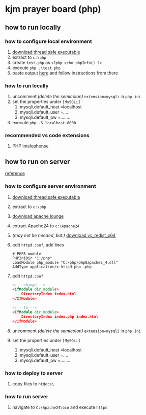# kjm prayer board (php)

## how to run locally

### how to configure local environment

1. [download thread safe executable](https://windows.php.net/download#php-8.3)
1. extract to `c:\php`
1. create `test.php` as `<?php echo phpInfo() ?>`
1. execute `php .\test.php`
1. paste output [here](https://xdebug.org/wizard) and follow instructions from there

### how to run locally

1. uncomment *(delete the semicolon)* `extension=mysqli` in `php.ini`
1. set the properties under `[MySQLi]`
    1. mysqli.default_host =localhost
    1. mysqli.default_user =....
    1. mysqli.default_pw =........
1. execute `php -S localhost:8000`

### recommended vs code extensions

1. PHP Intelephense

## how to run on server

[reference](https://www.sitepoint.com/how-to-install-php-on-windows/#installingapacheoptional)

### how to configure server environment

1. [download thread safe executable](https://windows.php.net/download#php-8.3)
1. extract to `c:\php`
1. [download apache lounge](https://www.apachelounge.com/download/VS17/binaries/httpd-2.4.62-240904-win64-VS17.zip)
1. extract Apache24 to `c:\Apache24`
1. *(may not be needed, but:)* [download vc_redist_x64](https://aka.ms/vs/17/release/VC_redist.x64.exe)
1. edit `httpd.conf`, add lines

    ``` properties
    # PHP8 module
    PHPIniDir "C:/php"
    LoadModule php_module "C:/php/php8apache2_4.dll"
    AddType application/x-httpd-php .php
    ```

1. edit `httpd.conf`

    ```xml
    <!-- change -->
    <IfModule dir_module>
        DirectoryIndex index.html
    </IfModule>
    ```

    ``` xml
    <!-- to -->
    <IfModule dir_module>
        DirectoryIndex index.php index.html
    </IfModule>
    ```
1. uncomment *(delete the semicolon)* `extension=mysqli` in `php.ini`
1. set the properties under `[MySQLi]`
    1. mysqli.default_host =localhost
    1. mysqli.default_user =....
    1. mysqli.default_pw =........

### how to deploy to server

1. copy files to `htdocs\`

### how to run server

1. navigate to `C:\Apache24\bin` and execute `httpd`
